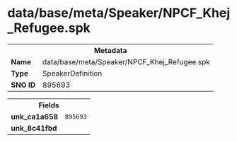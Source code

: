 <h1>data/base/meta/Speaker/NPCF_Khej_Refugee.spk</h1><table><tr><th colspan="100%">Metadata</th></tr><tr><td><b>Name</b></td><td>data/base/meta/Speaker/NPCF_Khej_Refugee.spk</td></tr><tr><td><b>Type</b></td><td>SpeakerDefinition</td></tr><tr><td><b>SNO ID</b></td><td>895693</td></tr></table>

<table><tr><th colspan="100%">Fields</th></tr><tr><td><b>unk_ca1a658</b></td><td><code>895693</code></td></tr><tr><td><b>unk_8c41fbd</b></td><td></td></tr></table>

